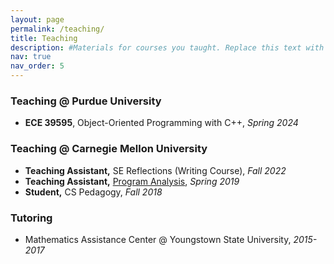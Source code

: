 ```yaml
---
layout: page
permalink: /teaching/
title: Teaching
description: #Materials for courses you taught. Replace this text with your description.
nav: true
nav_order: 5
---
```


### Teaching @ Purdue University
* **ECE 39595**, Object-Oriented Programming with C++, *Spring 2024*

### Teaching @ Carnegie Mellon University
* **Teaching Assistant,** SE Reflections (Writing Course), *Fall 2022*
* **Teaching Assistant,** [Program Analysis](https://www.cs.cmu.edu/~aldrich/courses/17-355-19sp/), *Spring 2019*
* **Student,** CS Pedagogy, *Fall 2018*


### Tutoring
* Mathematics Assistance Center @ Youngstown State University, *2015-2017*

<!--For now, this page is assumed to be a static description of your courses. You can convert it to a collection similar to `_projects/` so that you can have a dedicated page for each course.

Organize your courses by years, topics, or universities, however you like!-->
